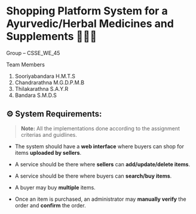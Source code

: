 # Shopping Platform System for a Ayurvedic/Herbal Medicines and Supplements 🍃💊🛒

Group – CSSE_WE_45

Team Members

01. Sooriyabandara H.M.T.S
02. Chandrarathna M.G.D.P.M.B
03. Thilakarathna S.A.Y.R
04. Bandara S.M.D.S

## ⚙️ System Requirements:

> **Note:** All the implementations done according to the assignment criterias and guidlines.

 -  The system should have a **web interface** where buyers can shop for items **uploaded by sellers**.

 - A service should be there where **sellers** can **add/update/delete items**.
 
 - A service should be there where buyers can **search/buy items**.
 
 - A buyer may buy **multiple** items.
 
 - Once an item is purchased, an administrator may **manually verify** the order and **confirm** the order.

